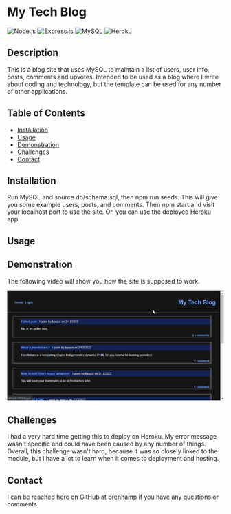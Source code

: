 # My Tech Blog

![Node.js](https://img.shields.io/badge/Node.js-43853D?style=for-the-badge&logo=node.js&logoColor=white)
![Express.js](https://img.shields.io/badge/Express.js-404D59?style=for-the-badge)
![MySQL](https://img.shields.io/badge/MySQL-00000F?style=for-the-badge&logo=mysql&logoColor=white)
![Heroku](https://img.shields.io/badge/Heroku-430098?style=for-the-badge&logo=heroku&logoColor=white)

## Description

This is a blog site that uses MySQL to maintain a list of users, user info, posts, comments and upvotes. Intended to be used as a blog where I write about coding and technology, but the template can be used for any number of other applications.

## Table of Contents

- [Installation](#installation)
- [Usage](#usage)
- [Demonstration](#demonstration)
- [Challenges](#challenges)
- [Contact](#contact)

## Installation

Run MySQL and source db/schema.sql, then npm run seeds. This will give you some example users, posts, and comments. Then npm start and visit your localhost port to use the site. Or, you can use the deployed Heroku app.

## Usage



## Demonstration

The following video will show you how the site is supposed to work.

![Example video](./assets/tech-blog.gif)

## Challenges

I had a very hard time getting this to deploy on Heroku. My error message wasn't specific and could have been caused by any number of things. Overall, this challenge wasn't hard, because it was so closely linked to the module, but I have a lot to learn when it comes to deployment and hosting.
## Contact

I can be reached here on GitHub at [brenhamp](https://github.com/brenhamp) if you have any questions or comments.
